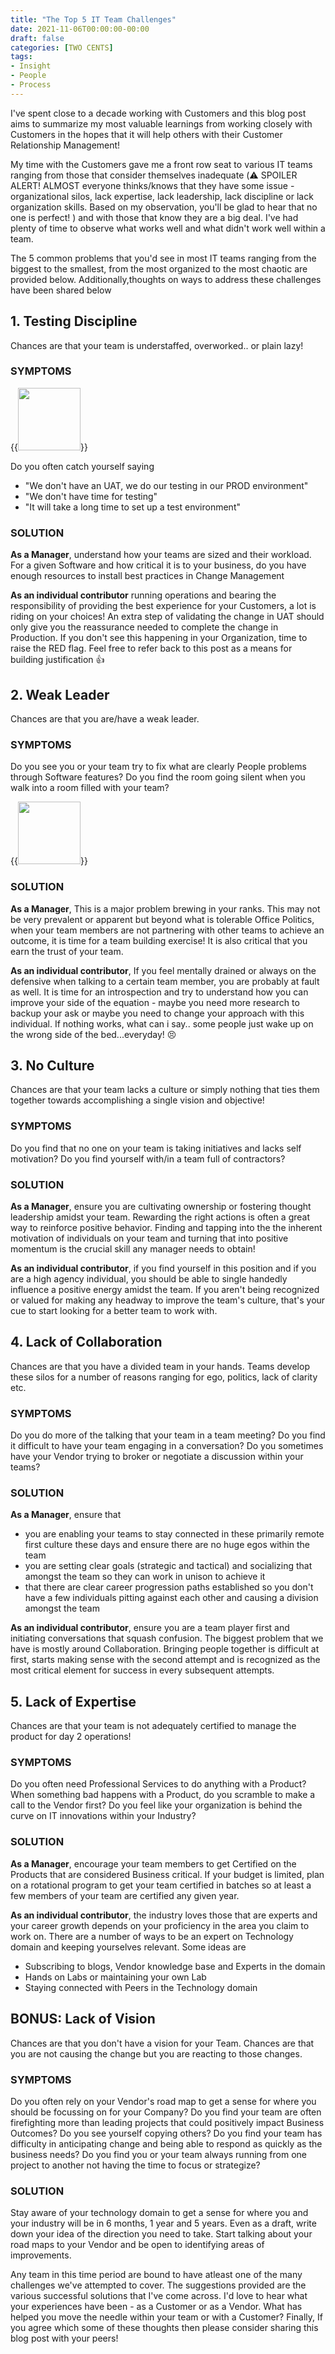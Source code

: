 ```yaml
---
title: "The Top 5 IT Team Challenges"
date: 2021-11-06T00:00:00-00:00
draft: false
categories: [TWO CENTS]
tags:
- Insight
- People
- Process
---
```


I've spent close to a decade working with Customers and this blog post aims to summarize my most valuable learnings from working closely with Customers in the hopes that it will help others with their Customer Relationship Management! 

My time with the Customers gave me a front row seat to various IT teams ranging from those that consider themselves inadequate (:warning: SPOILER ALERT! ALMOST everyone thinks/knows that they have some issue - organizational silos, lack expertise, lack leadership, lack discipline or lack organization skills. Based on my observation, you'll be glad to hear that no one is perfect! ) and with those that know they are a big deal. I've had plenty of time to observe what works well and what didn't work well within a team. 

The 5 common problems that you'd see in most IT teams ranging from the biggest to the smallest, from the most organized to the most chaotic are provided below. Additionally,thoughts on ways to address these challenges have been shared below

## 1. Testing Discipline

Chances are that your team is understaffed, overworked.. or plain lazy! 

### SYMPTOMS

{{<image src="/img/misc/time-cx/overworked.gif" width="100px" caption="Bad Mood" class="imageright">}} 

Do you often catch yourself saying  
- "We don't have an UAT, we do our testing in our PROD environment"
- "We don't have time for testing"
- "It will take a long time to set up a test environment"

### SOLUTION

**As a Manager**, understand how your teams are sized and their workload. For a given Software and how critical it is to your business, do you have enough resources to install best practices in Change Management

**As an individual contributor** running operations and bearing the responsibility of providing the best experience for your Customers, a lot is riding on your choices! An extra step of validating the change in UAT should only give you the reassurance needed to complete the change in Production. If you don't see this happening in your Organization, time to raise the RED flag. Feel free to refer back to this post as a means for building justification :thumbsup: 


## 2. Weak Leader

Chances are that you are/have a weak leader. 

### SYMPTOMS

Do you see you or your team try to fix what are clearly People problems through Software features? Do you find the room going silent when you walk into a room filled with your team? 

{{<image src="/img/misc/time-cx/nottheone.jpg" width="100px" caption="Bad Mood" class="imageright">}} 

### SOLUTION

**As a Manager**, This is a major problem brewing in your ranks. This may not be very prevalent or apparent but beyond what is tolerable Office Politics, when your team members are not partnering with other teams to achieve an outcome, it is time for a team building exercise! It is also critical that you earn the trust of your team. 

**As an individual contributor**, If you feel mentally drained or always on the defensive when talking to a certain team member, you are probably at fault as well. It is time for an introspection and try to understand how you can improve your side of the equation - maybe you need more research to backup your ask or maybe you need to change your approach with this individual. If nothing works, what can i say.. some people just wake up on the wrong side of the bed...everyday! :persevere:


## 3. No Culture

Chances are that your team lacks a culture or simply nothing that ties them together towards accomplishing a single vision and objective! 

### SYMPTOMS

Do you find that no one on your team is taking initiatives and lacks self motivation? Do you find yourself with/in a team full of contractors? 

### SOLUTION

**As a Manager**, ensure you are cultivating ownership or fostering thought leadership amidst your team. Rewarding the right actions is often a great way to reinforce positive behavior. Finding and tapping into the the inherent motivation of individuals on your team and turning that into positive momentum is the crucial skill any manager needs to obtain! 

**As an individual contributor**, if you find yourself in this position and if you are a high agency individual, you should be able to single handedly influence a positive energy amidst the team. If you aren't being recognized or valued for making any headway to improve the team's culture, that's your cue to start looking for a better team to work with. 


## 4. Lack of Collaboration

Chances are that you have a divided team in your hands. Teams develop these silos for a number of reasons ranging for ego, politics, lack of clarity etc. 

### SYMPTOMS

Do you do more of the talking that your team in a team meeting? Do you find it difficult to have your team engaging in a conversation? Do you sometimes have your Vendor trying to broker or negotiate a discussion within your teams? 

### SOLUTION

**As a Manager**, ensure that
- you are enabling your teams to stay connected in these primarily remote first culture these days and ensure there are no huge egos within the team
- you are setting clear goals (strategic and tactical) and socializing that amongst the team so they can work in unison to achieve it
- that there are clear career progression paths established so you don't have a few individuals pitting against each other and causing a division amongst the team

**As an individual contributor**, ensure you are a team player first and initiating conversations that squash confusion. The biggest problem that we have is mostly around Collaboration. Bringing people together is difficult at first, starts making sense with the second attempt and is recognized as the most critical element for success in every subsequent attempts. 

## 5. Lack of Expertise 

Chances are that your team is not adequately certified to manage the product for day 2 operations! 

### SYMPTOMS

Do you often need Professional Services to do anything with a Product? When something bad happens with a Product, do you scramble to make a call to the Vendor first? Do you feel like your organization is behind the curve on IT innovations within your Industry? 

### SOLUTION

**As a Manager**, encourage your team members to get Certified on the Products that are considered Business critical. If your budget is limited, plan on a rotational program to get your team certified in batches so at least a few members of your team are certified any given year. 

**As an individual contributor**, the industry loves those that are experts and your career growth depends on your proficiency in the area you claim to work on. There are a number of ways to be an expert on Technology domain and keeping yourselves relevant. Some ideas are 
- Subscribing to blogs, Vendor knowledge base and Experts in the domain
- Hands on Labs or maintaining your own Lab
- Staying connected with Peers in the Technology domain 

## BONUS: Lack of Vision

Chances are that you don't have a vision for your Team. Chances are that you are not causing the change but you are reacting to those changes.

### SYMPTOMS

Do you often rely on your Vendor's road map to get a sense for where you should be focussing on for your Company? Do you find your team are often firefighting more than leading projects that could positively impact Business Outcomes? Do you see yourself copying others? Do you find your team has difficulty in anticipating change and being able to respond as quickly as the business needs? Do you find you or your team always running from one project to another not having the time to focus or strategize?

### SOLUTION

Stay aware of your technology domain to get a sense for where you and your industry will be in 6 months, 1 year and 5 years. Even as a draft, write down your idea of the direction you need to take. Start talking about your road maps to your Vendor and be open to identifying areas of improvements. 

Any team in this time period are bound to have atleast one of the many challenges we've attempted to cover. The suggestions provided are the various successful solutions that I've come across. I'd love to hear what your experiences have been - as a Customer or as a Vendor. What has helped you move the needle within your team or with a Customer? Finally, If you agree which some of these thoughts then please consider sharing this blog post with your peers! 